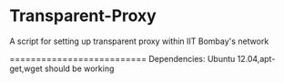 Transparent-Proxy
=================

A script for setting up transparent proxy within IIT Bombay's network

==========================
Dependencies: Ubuntu 12.04,apt-get,wget should be working